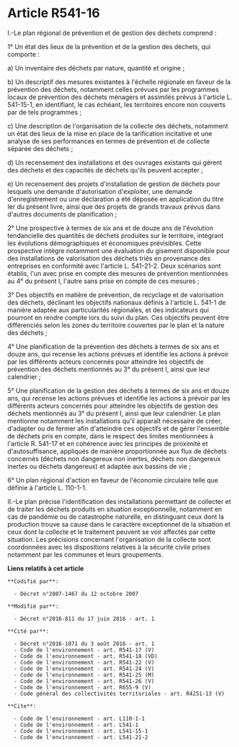 # Article R541-16

I.-Le plan régional de prévention et de gestion des déchets comprend : 

1° Un état des lieux de la prévention et de la gestion des déchets, qui comporte : 

a) Un inventaire des déchets par nature, quantité et origine ; 

b) Un descriptif des mesures existantes à l'échelle régionale en faveur de la prévention des déchets, notamment celles
prévues par les programmes locaux de prévention des déchets ménagers et assimilés prévus à l'article L. 541-15-1, en
identifiant, le cas échéant, les territoires encore non couverts par de tels programmes ; 

c) Une description de l'organisation de la collecte des déchets, notamment un état des lieux de la mise en place de la
tarification incitative et une analyse de ses performances en termes de prévention et de collecte séparée des déchets ; 

d) Un recensement des installations et des ouvrages existants qui gèrent des déchets et des capacités de déchets qu'ils
peuvent accepter ; 

e) Un recensement des projets d'installation de gestion de déchets pour lesquels une demande d'autorisation d'exploiter, une
demande d'enregistrement ou une déclaration a été déposée en application du titre Ier du présent livre, ainsi que des projets
de grands travaux prévus dans d'autres documents de planification ; 

2° Une prospective à termes de six ans et de douze ans de l'évolution tendancielle des quantités de déchets produites sur le
territoire, intégrant les évolutions démographiques et économiques prévisibles. Cette prospective intègre notamment une
évaluation du gisement disponible pour des installations de valorisation des déchets triés en provenance des entreprises en
conformité avec l'article L. 541-21-2. Deux scénarios sont établis, l'un avec prise en compte des mesures de prévention
mentionnées au 4° du présent I, l'autre sans prise en compte de ces mesures ; 

3° Des objectifs en matière de prévention, de recyclage et de valorisation des déchets, déclinant les objectifs nationaux
définis à l'article L. 541-1 de manière adaptée aux particularités régionales, et des indicateurs qui pourront en rendre
compte lors du suivi du plan. Ces objectifs peuvent être différenciés selon les zones du territoire couvertes par le plan et
la nature des déchets ; 

4° Une planification de la prévention des déchets à termes de six ans et douze ans, qui recense les actions prévues et
identifie les actions à prévoir par les différents acteurs concernés pour atteindre les objectifs de prévention des déchets
mentionnés au 3° du présent I, ainsi que leur calendrier ; 

5° Une planification de la gestion des déchets à termes de six ans et douze ans, qui recense les actions prévues et identifie
les actions à prévoir par les différents acteurs concernés pour atteindre les objectifs de gestion des déchets mentionnés au
3° du présent I, ainsi que leur calendrier. Le plan mentionne notamment les installations qu'il apparaît nécessaire de créer,
d'adapter ou de fermer afin d'atteindre ces objectifs et de gérer l'ensemble de déchets pris en compte, dans le respect des
limites mentionnées à l'article R. 541-17 et en cohérence avec les principes de proximité et d'autosuffisance, appliqués de
manière proportionnée aux flux de déchets concernés (déchets non dangereux non inertes, déchets non dangereux inertes ou
déchets dangereux) et adaptée aux bassins de vie ; 

6° Un plan régional d'action en faveur de l'économie circulaire telle que définie à l'article L. 110-1-1. 

II.-Le plan précise l'identification des installations permettant de collecter et de traiter les déchets produits en
situation exceptionnelle, notamment en cas de pandémie ou de catastrophe naturelle, en distinguant ceux dont la production
trouve sa cause dans le caractère exceptionnel de la situation et ceux dont la collecte et le traitement peuvent se voir
affectés par cette situation. Les précisions concernant l'organisation de la collecte sont coordonnées avec les dispositions
relatives à la sécurité civile prises notamment par les communes et leurs groupements.

**Liens relatifs à cet article**

	**Codifié par**:

	  - Décret n°2007-1467 du 12 octobre 2007

	**Modifié par**:

	  - Décret n°2016-811 du 17 juin 2016 - art. 1

	**Cité par**:

	  - Décret n°2016-1071 du 3 août 2016 - art. 1
	  - Code de l'environnement - art. R541-17 (V)
	  - Code de l'environnement - art. R541-18 (VD)
	  - Code de l'environnement - art. R541-22 (V)
	  - Code de l'environnement - art. R541-24 (V)
	  - Code de l'environnement - art. R541-25 (M)
	  - Code de l'environnement - art. R541-26 (V)
	  - Code de l'environnement - art. R655-9 (V)
	  - Code général des collectivités territoriales - art. R4251-13 (V)

	**Cite**:

	  - Code de l'environnement - art. L110-1-1
	  - Code de l'environnement - art. L541-1
	  - Code de l'environnement - art. L541-15-1
	  - Code de l'environnement - art. L541-21-2
